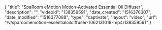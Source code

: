 {
    "title": "SpaRoom eMotion Motion-Activated Essential Oil Diffuser",
    "description": "",
    "videoid": "138359591",
    "date_created": "1516376307",
    "date_modified": "1516377088",
    "type": "captivate",
    "layout": "video",
    "url": "\/v\/sparoomemotion-essentialoildiffuser-1062131018-mp4\/138359591"
}